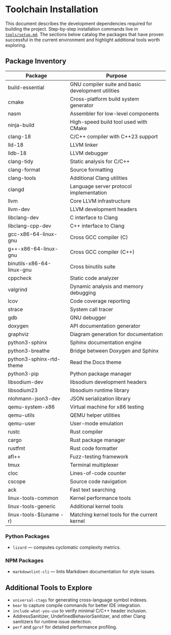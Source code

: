 # Toolchain Installation

This document describes the development dependencies required for building the
project. Step-by-step installation commands live in [`tools/setup.md`](../tools/setup.md).
The sections below catalog the packages that have proven successful in the
current environment and highlight additional tools worth exploring.

## Package Inventory

| Package | Purpose |
| --- | --- |
| build-essential | GNU compiler suite and basic development utilities |
| cmake | Cross-platform build system generator |
| nasm | Assembler for low-level components |
| ninja-build | High-speed build tool used with CMake |
| clang-18 | C/C++ compiler with C++23 support |
| lld-18 | LLVM linker |
| lldb-18 | LLVM debugger |
| clang-tidy | Static analysis for C/C++ |
| clang-format | Source formatting |
| clang-tools | Additional Clang utilities |
| clangd | Language server protocol implementation |
| llvm | Core LLVM infrastructure |
| llvm-dev | LLVM development headers |
| libclang-dev | C interface to Clang |
| libclang-cpp-dev | C++ interface to Clang |
| gcc-x86-64-linux-gnu | Cross GCC compiler (C) |
| g++-x86-64-linux-gnu | Cross GCC compiler (C++) |
| binutils-x86-64-linux-gnu | Cross binutils suite |
| cppcheck | Static code analyzer |
| valgrind | Dynamic analysis and memory debugging |
| lcov | Code coverage reporting |
| strace | System call tracer |
| gdb | GNU debugger |
| doxygen | API documentation generator |
| graphviz | Diagram generation for documentation |
| python3-sphinx | Sphinx documentation engine |
| python3-breathe | Bridge between Doxygen and Sphinx |
| python3-sphinx-rtd-theme | Read the Docs theme |
| python3-pip | Python package manager |
| libsodium-dev | libsodium development headers |
| libsodium23 | libsodium runtime library |
| nlohmann-json3-dev | JSON serialization library |
| qemu-system-x86 | Virtual machine for x86 testing |
| qemu-utils | QEMU helper utilities |
| qemu-user | User-mode emulation |
| rustc | Rust compiler |
| cargo | Rust package manager |
| rustfmt | Rust code formatter |
| afl++ | Fuzz-testing framework |
| tmux | Terminal multiplexer |
| cloc | Lines-of-code counter |
| cscope | Source code navigation |
| ack | Fast text searching |
| linux-tools-common | Kernel performance tools |
| linux-tools-generic | Additional kernel tools |
| linux-tools-$(uname -r) | Matching kernel tools for the current kernel |

### Python Packages

- `lizard` — computes cyclomatic complexity metrics.

### NPM Packages

- `markdownlint-cli` — lints Markdown documentation for style issues.

## Additional Tools to Explore

- `universal-ctags` for generating cross-language symbol indexes.
- `bear` to capture compile commands for better IDE integration.
- `include-what-you-use` to verify minimal C/C++ header inclusion.
- AddressSanitizer, UndefinedBehaviorSanitizer, and other Clang sanitizers for
  runtime issue detection.
- `perf` and `gprof` for detailed performance profiling.
